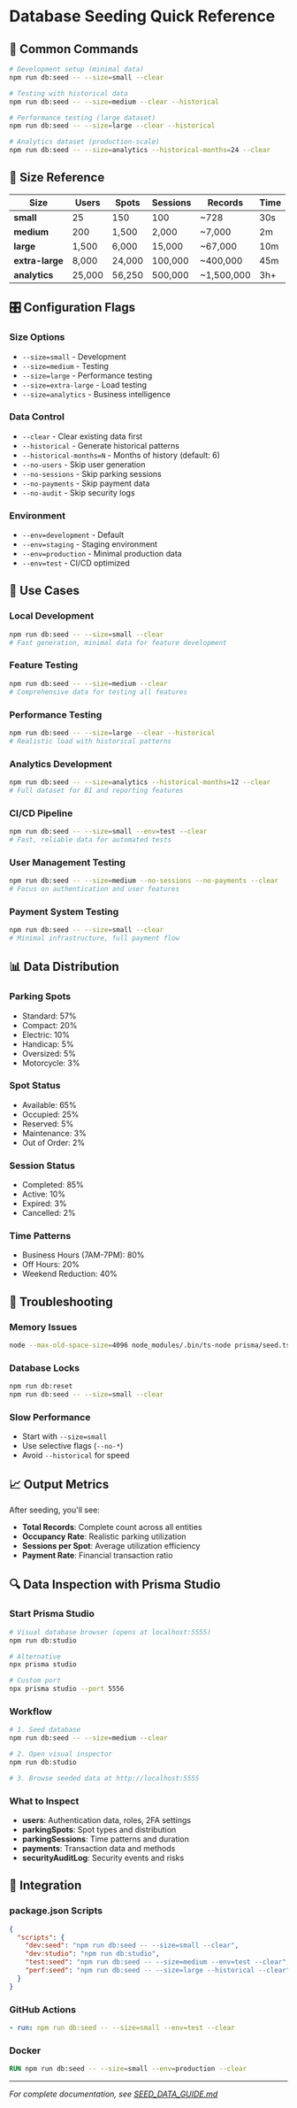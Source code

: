 # Database Seeding Quick Reference

## 🚀 Common Commands

```bash
# Development setup (minimal data)
npm run db:seed -- --size=small --clear

# Testing with historical data
npm run db:seed -- --size=medium --clear --historical

# Performance testing (large dataset)
npm run db:seed -- --size=large --clear --historical

# Analytics dataset (production-scale)
npm run db:seed -- --size=analytics --historical-months=24 --clear
```

## 📏 Size Reference

| Size | Users | Spots | Sessions | Records | Time |
|------|-------|-------|----------|---------|------|
| **small** | 25 | 150 | 100 | ~728 | 30s |
| **medium** | 200 | 1,500 | 2,000 | ~7,000 | 2m |
| **large** | 1,500 | 6,000 | 15,000 | ~67,000 | 10m |
| **extra-large** | 8,000 | 24,000 | 100,000 | ~400,000 | 45m |
| **analytics** | 25,000 | 56,250 | 500,000 | ~1,500,000 | 3h+ |

## 🎛️ Configuration Flags

### Size Options
- `--size=small` - Development
- `--size=medium` - Testing
- `--size=large` - Performance testing
- `--size=extra-large` - Load testing
- `--size=analytics` - Business intelligence

### Data Control
- `--clear` - Clear existing data first
- `--historical` - Generate historical patterns
- `--historical-months=N` - Months of history (default: 6)
- `--no-users` - Skip user generation
- `--no-sessions` - Skip parking sessions
- `--no-payments` - Skip payment data
- `--no-audit` - Skip security logs

### Environment
- `--env=development` - Default
- `--env=staging` - Staging environment
- `--env=production` - Minimal production data
- `--env=test` - CI/CD optimized

## 🎯 Use Cases

### Local Development
```bash
npm run db:seed -- --size=small --clear
# Fast generation, minimal data for feature development
```

### Feature Testing
```bash
npm run db:seed -- --size=medium --clear
# Comprehensive data for testing all features
```

### Performance Testing
```bash
npm run db:seed -- --size=large --clear --historical
# Realistic load with historical patterns
```

### Analytics Development
```bash
npm run db:seed -- --size=analytics --historical-months=12 --clear
# Full dataset for BI and reporting features
```

### CI/CD Pipeline
```bash
npm run db:seed -- --size=small --env=test --clear
# Fast, reliable data for automated tests
```

### User Management Testing
```bash
npm run db:seed -- --size=medium --no-sessions --no-payments --clear
# Focus on authentication and user features
```

### Payment System Testing
```bash
npm run db:seed -- --size=small --clear
# Minimal infrastructure, full payment flow
```

## 📊 Data Distribution

### Parking Spots
- Standard: 57%
- Compact: 20%
- Electric: 10%
- Handicap: 5%
- Oversized: 5%
- Motorcycle: 3%

### Spot Status
- Available: 65%
- Occupied: 25%
- Reserved: 5%
- Maintenance: 3%
- Out of Order: 2%

### Session Status
- Completed: 85%
- Active: 10%
- Expired: 3%
- Cancelled: 2%

### Time Patterns
- Business Hours (7AM-7PM): 80%
- Off Hours: 20%
- Weekend Reduction: 40%

## 🔧 Troubleshooting

### Memory Issues
```bash
node --max-old-space-size=4096 node_modules/.bin/ts-node prisma/seed.ts --size=analytics
```

### Database Locks
```bash
npm run db:reset
npm run db:seed -- --size=small --clear
```

### Slow Performance
- Start with `--size=small`
- Use selective flags (`--no-*`)
- Avoid `--historical` for speed

## 📈 Output Metrics

After seeding, you'll see:
- **Total Records**: Complete count across all entities
- **Occupancy Rate**: Realistic parking utilization
- **Sessions per Spot**: Average utilization efficiency
- **Payment Rate**: Financial transaction ratio

## 🔍 Data Inspection with Prisma Studio

### Start Prisma Studio
```bash
# Visual database browser (opens at localhost:5555)
npm run db:studio

# Alternative
npx prisma studio

# Custom port
npx prisma studio --port 5556
```

### Workflow
```bash
# 1. Seed database
npm run db:seed -- --size=medium --clear

# 2. Open visual inspector
npm run db:studio

# 3. Browse seeded data at http://localhost:5555
```

### What to Inspect
- **users**: Authentication data, roles, 2FA settings
- **parkingSpots**: Spot types and distribution
- **parkingSessions**: Time patterns and duration
- **payments**: Transaction data and methods
- **securityAuditLog**: Security events and risks

## 🔗 Integration

### package.json Scripts
```json
{
  "scripts": {
    "dev:seed": "npm run db:seed -- --size=small --clear",
    "dev:studio": "npm run db:studio",
    "test:seed": "npm run db:seed -- --size=medium --env=test --clear",
    "perf:seed": "npm run db:seed -- --size=large --historical --clear"
  }
}
```

### GitHub Actions
```yaml
- run: npm run db:seed -- --size=small --env=test --clear
```

### Docker
```dockerfile
RUN npm run db:seed -- --size=small --env=production --clear
```

---

*For complete documentation, see [SEED_DATA_GUIDE.md](./SEED_DATA_GUIDE.md)*
